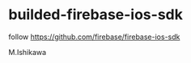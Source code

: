 builded-firebase-ios-sdk
========================

follow https://github.com/firebase/firebase-ios-sdk

M.Ishikawa

